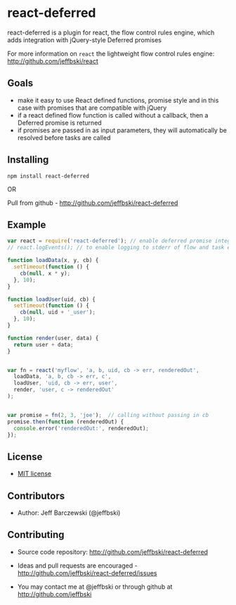 # react-deferred

react-deferred is a plugin for react, the flow control rules engine, which adds integration with jQuery-style Deferred promises

For more information on `react` the lightweight flow control rules engine:  http://github.com/jeffbski/react

## Goals

 - make it easy to use React defined functions, promise style and in this case with promises that are compatible with jQuery
 - if a react defined flow function is called without a callback, then a Deferred promise is returned
 - if promises are passed in as input parameters, they will automatically be resolved before tasks are called

## Installing

    npm install react-deferred

OR

Pull from github - http://github.com/jeffbski/react-deferred


## Example

```javascript
var react = require('react-deferred'); // enable deferred promise integration, return react
// react.logEvents(); // to enable logging to stderr of flow and task events

function loadData(x, y, cb) {
  setTimeout(function () {
    cb(null, x * y);
  }, 10);
}

function loadUser(uid, cb) {
  setTimeout(function () {
    cb(null, uid + '_user');
  }, 10);
}

function render(user, data) {
  return user + data;
}


var fn = react('myflow', 'a, b, uid, cb -> err, renderedOut',
  loadData, 'a, b, cb -> err, c',
  loadUser, 'uid, cb -> err, user',
  render, 'user, c -> renderedOut'
);


var promise = fn(2, 3, 'joe');  // calling without passing in cb
promise.then(function (renderedOut) {
  console.error('renderedOut:', renderedOut);
});
```


## License

 - [MIT license](http://github.com/jeffbski/react-deferred/raw/master/LICENSE)

## Contributors

 - Author: Jeff Barczewski (@jeffbski)

## Contributing

 - Source code repository: http://github.com/jeffbski/react-deferred
 - Ideas and pull requests are encouraged  - http://github.com/jeffbski/react-deferred/issues

- You may contact me at @jeffbski or through github at http://github.com/jeffbski
